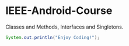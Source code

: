 # IEEE-Android-Course

Classes and Methods, Interfaces and Singletons.

```Java
System.out.println("Enjoy Coding!");
```
